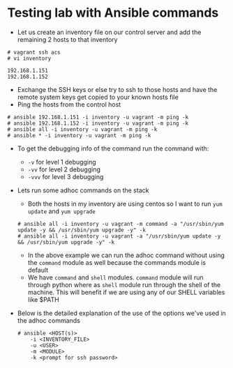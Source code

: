 # Testing lab with Ansible commands

- Let us create an inventory file on our control server and add the remaining 2 hosts to that inventory

```
# vagrant ssh acs
# vi inventory

192.168.1.151
192.168.1.152
```

- Exchange the SSH keys or else try to ssh to those hosts and have the remote system keys get copied to your known hosts file
- Ping the hosts from the control host

```
# ansible 192.168.1.151 -i inventory -u vagrant -m ping -k
# ansible 192.168.1.152 -i inventory -u vagrant -m ping -k
# ansible all -i inventory -u vagrant -m ping -k
# ansible * -i inventory -u vagrant -m ping -k
```

- To get the debugging info of the command run the command with:
	- `-v` for level 1 debugging
	- `-vv` for level 2 debugging
	- `-vvv` for level 3 debugging

- Lets run some adhoc commands on the stack
	- Both the hosts in my inventory are using centos so I want to run `yum update` and `yum upgrade`

	```
	# ansible all -i inventory -u vagrant -m command -a "/usr/sbin/yum update -y && /usr/sbin/yum upgrade -y" -k
	# ansible all -i inventory -u vagrant -a "/usr/sbin/yum update -y && /usr/sbin/yum upgrade -y" -k
	```

	- In the above example we can run the adhoc command without using the `command` module as well because the commands module is default
	- We have `command` and `shell` modules. `command` module will run through python where as `shell` module run through the shell of the machine. This will benefit if we are using any of our SHELL variables like $PATH

- Below is the detailed explanation of the use of the options we've used in the adhoc commands
	
	```
	# ansible <HOST(s)> 
		-i <INVENTORY_FILE>
		-u <USER>
		-m <MODULE>
		-k <prompt for ssh password>
	```
